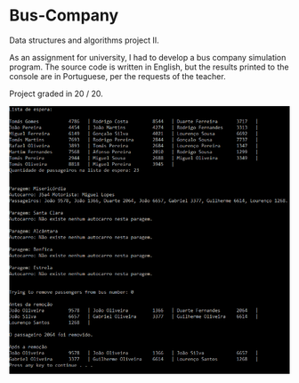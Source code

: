 # Bus-Company
Data structures and algorithms project II.

As an assignment for university, I had to develop a bus company simulation program. The source code is written in English, but the results printed to the console are in Portuguese, per the requests of the teacher.

Project graded in 20 / 20.

![Project](./assets/busCompany.png)

